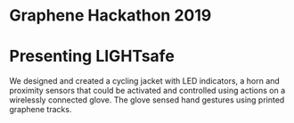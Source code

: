 # Graphene Hackathon 2019

# Presenting LIGHTsafe

We designed and created a cycling jacket with LED indicators, a horn and proximity sensors that could be activated and controlled using actions on a wirelessly connected glove. The glove sensed hand gestures using printed graphene tracks.
